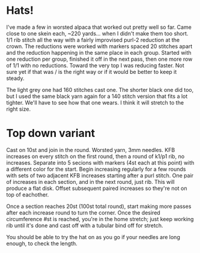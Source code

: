 # Hats!

I've made a few in worsted alpaca that worked out pretty well so far. Came close to one skein each, ~220 yards... when I didn't make them too short. 1/1 rib stitch all the way with a fairly improvised purl-2 reduction at the crown. The reductions were worked with markers spaced 20 stitches apart and the reduction happening in the same place in each group. Started with one reduction per group, finished it off in the next pass, then one more row of 1/1 with no reductions. Toward the very top I was reducing faster. Not sure yet if that was / is the right way or if it would be better to keep it steady.

The light grey one had 160 stitches cast one. The shorter black one did too, but I used the same black yarn again for a 140 stitch version that fits a lot tighter. We'll have to see how that one wears. I think it will stretch to the right size. 

# Top down variant
Cast on 10st and join in the round. Worsted yarn, 3mm needles. KFB increases on every stitch on the first round, then a round of k1/p1 rib, no increases. Separate into 5 secions with markers (4st each at this point) with a different color for the start. Begin increasing regularly for a few rounds with sets of two adjacent KFB increases starting after a purl stitch. One pair of increases in each section, and in the next round, just rib. This will produce a flat disk. Offset subsequent paired increases so they're not on top of eachother. 

Once a section reaches 20st (100st total round), start making more passes after each increase round to turn the corner. Once the desired circumference #st is reached, you're in the home stretch; just keep working rib until it's done and cast off with a tubular bind off for stretch. 

You should be able to try the hat on as you go if your needles are long enough, to check the length. 
